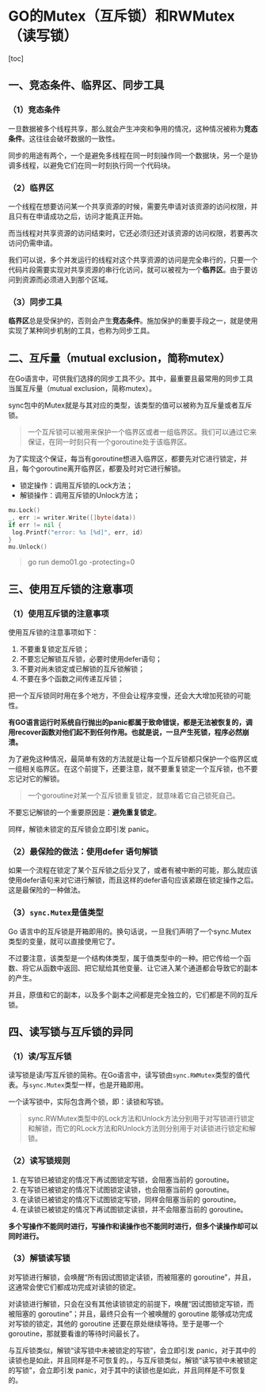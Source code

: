 # GO的Mutex（互斥锁）和RWMutex（读写锁）

[toc]

## 一、竞态条件、临界区、同步工具

### （1）竞态条件

一旦数据被多个线程共享，那么就会产生冲突和争用的情况，这种情况被称为**竞态条件**。这往往会破坏数据的一致性。

同步的用途有两个，一个是避免多线程在同一时刻操作同一个数据块，另一个是协调多线程，以避免它们在同一时刻执行同一个代码块。

### （2）临界区

一个线程在想要访问某一个共享资源的时候，需要先申请对该资源的访问权限，并且只有在申请成功之后，访问才能真正开始。

而当线程对共享资源的访问结束时，它还必须归还对该资源的访问权限，若要再次访问仍需申请。

我们可以说，多个并发运行的线程对这个共享资源的访问是完全串行的，只要一个代码片段需要实现对共享资源的串行化访问，就可以被视为一个**临界区**。由于要访问到资源而必须进入到那个区域。

### （3）同步工具

**临界区**总是受保护的，否则会产生**竞态条件**。施加保护的重要手段之一，就是使用实现了某种同步机制的工具，也称为同步工具。

## 二、互斥量（mutual exclusion，简称mutex）

在Go语言中，可供我们选择的同步工具不少。其中，最重要且最常用的同步工具当属互斥量（mutual exclusion，简称mutex）。

sync包中的Mutex就是与其对应的类型，该类型的值可以被称为互斥量或者互斥锁。

> 一个互斥锁可以被用来保护一个临界区或者一组临界区。我们可以通过它来保证，在同一时刻只有一个goroutine处于该临界区。

为了实现这个保证，每当有goroutine想进入临界区，都要先对它进行锁定，并且，每个goroutine离开临界区，都要及时对它进行解锁。

- 锁定操作：调用互斥锁的Lock方法；
- 解锁操作：调用互斥锁的Unlock方法；

```go
mu.Lock()
_, err := writer.Write([]byte(data))
if err != nil {
 log.Printf("error: %s [%d]", err, id)
}
mu.Unlock()
```

> go run demo01.go -protecting=0

## 三、使用互斥锁的注意事项

### （1）使用互斥锁的注意事项

使用互斥锁的注意事项如下：

1. 不要重复锁定互斥锁；
2. 不要忘记解锁互斥锁，必要时使用defer语句；
3. 不要对尚未锁定或已解锁的互斥锁解锁；
4. 不要在多个函数之间传递互斥锁；

把一个互斥锁同时用在多个地方，不但会让程序变慢，还会大大增加死锁的可能性。

**有GO语言运行时系统自行抛出的panic都属于致命错误，都是无法被恢复的，调用recover函数对他们起不到任何作用。也就是说，一旦产生死锁，程序必然崩溃。**

为了避免这种情况，最简单有效的方法就是让每一个互斥锁都只保护一个临界区或一组相关临界区。在这个前提下，还要注意，就不要重复锁定一个互斥锁，也不要忘记对它的解锁。

> 一个goroutine对某一个互斥锁重复锁定，就意味着它自己锁死自己。

不要忘记解锁的一个重要原因是：**避免重复锁定**。

同样，解锁未锁定的互斥锁会立即引发 panic。

### （2）最保险的做法：使用defer 语句解锁

如果一个流程在锁定了某个互斥锁之后分叉了，或者有被中断的可能，那么就应该使用defer语句来对它进行解锁，而且这样的defer语句应该紧跟在锁定操作之后。这是最保险的一种做法。

### （3）`sync.Mutex`是值类型

Go 语言中的互斥锁是开箱即用的。换句话说，一旦我们声明了一个sync.Mutex类型的变量，就可以直接使用它了。

不过要注意，该类型是一个结构体类型，属于值类型中的一种。把它传给一个函数、将它从函数中返回、把它赋给其他变量、让它进入某个通道都会导致它的副本的产生。

并且，原值和它的副本，以及多个副本之间都是完全独立的，它们都是不同的互斥锁。

## 四、读写锁与互斥锁的异同

### （1）读/写互斥锁

读写锁是读/写互斥锁的简称。在Go语言中，读写锁由`sync.RWMutex`类型的值代表。与`sync.Mutex`类型一样，也是开箱即用。

一个读写锁中，实际包含两个锁，即：读锁和写锁。

> sync.RWMutex类型中的Lock方法和Unlock方法分别用于对写锁进行锁定和解锁，而它的RLock方法和RUnlock方法则分别用于对读锁进行锁定和解锁。

### （2）读写锁规则

1. 在写锁已被锁定的情况下再试图锁定写锁，会阻塞当前的 goroutine。
2. 在写锁已被锁定的情况下试图锁定读锁，也会阻塞当前的 goroutine。
3. 在读锁已被锁定的情况下试图锁定写锁，同样会阻塞当前的 goroutine。
4. 在读锁已被锁定的情况下再试图锁定读锁，并不会阻塞当前的 goroutine。

**多个写操作不能同时进行，写操作和读操作也不能同时进行，但多个读操作却可以同时进行。**

### （3）解锁读写锁

对写锁进行解锁，会唤醒“所有因试图锁定读锁，而被阻塞的 goroutine”，并且，这通常会使它们都成功完成对读锁的锁定。

对读锁进行解锁，只会在没有其他读锁锁定的前提下，唤醒“因试图锁定写锁，而被阻塞的 goroutine”；并且，最终只会有一个被唤醒的 goroutine 能够成功完成对写锁的锁定，其他的 goroutine 还要在原处继续等待。至于是哪一个 goroutine，那就要看谁的等待时间最长了。

与互斥锁类似，解锁“读写锁中未被锁定的写锁”，会立即引发 panic，对于其中的读锁也是如此，并且同样是不可恢复的。，与互斥锁类似，解锁“读写锁中未被锁定的写锁”，会立即引发 panic，对于其中的读锁也是如此，并且同样是不可恢复的。